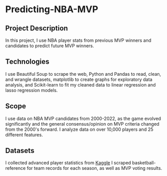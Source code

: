 # Predicting-NBA-MVP

## Project Description
In this project, I use NBA player stats from previous MVP winners and candidates to predict future MVP winners. 

## Technologies 
I use Beautiful Soup to scrape the web, Python and Pandas to read, clean, and wrangle datasets, matplotlib to create graphs for exploratory data analysis, and Scikit-learn to fit my cleaned data to linear regression and lasso regression models. 

## Scope
I use data on NBA MVP candidates from 2000-2022, as the game evolved significantly and the general consensus/opinion on MVP criteria changed from the 2000's forward. I analyze data on over 10,000 players and 25 different features. 

## Datasets
I collected advanced player statistics from [Kaggle]([url](https://www.kaggle.com/datasets/justinas/nba-players-data)https://www.kaggle.com/datasets/justinas/nba-players-data) I scraped basketball-reference for team records for each season, as well as MVP voting results. 
